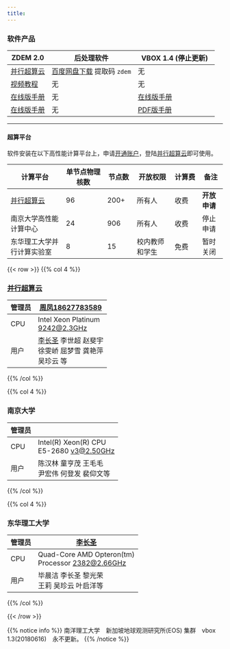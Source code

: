 ```yaml
---
title: 
---
```


### 软件产品

| ZDEM 2.0 | 后处理软件　| VBOX 1.4 (停止更新)　|
| ------------ | -------------- | ------ |
| [并行超算云](https://cloud.paratera.com/) | [百度网盘下载](https://pan.baidu.com/s/1fWjvBPKvayAhWxfij-gAnw) 提取码 `zdem` | 无 |
| [视频教程](https://www.bilibili.com/video/av91259173/)  | 无 | 无 |
| [在线版手册](http://doc.geovbox.com/2.0)  | 无 | [在线版手册](http://doc.geovbox.com/1.4)  |
| [在线版手册](http://doc.geovbox.com/2.0)  | 无 | [PDF版手册](https://doc.geovbox.com/1.4/vbox_doc.pdf)  |

---

#### 超算平台

软件安装在以下高性能计算平台上，申请[开通账户](https://doc.geovbox.com/latest/hpc/)，登陆[并行超算云](https://cloud.paratera.com/)即可使用。

| 计算平台 | 单节点物理核数　| 节点数　| 开放权限　| 计算费　| 备注 |
| ------------ | -------------- | ------ | -------- | ---------- | --------- |
| [并行超算云](https://cloud.paratera.com/) | 96 | 200+ | 所有人 | 收费　| **开放申请** |
| 南京大学高性能计算中心 | 24 | 906 | 所有人 | 收费　| 停止申请 |
| 东华理工大学并行计算实验室 | 8 | 15 | 校内教师和学生 | 免费　| 暂时关闭 |

{{< row >}}
{{% col 4 %}}
### [并行超算云](https://cloud.paratera.com/)

|管理员|[周凤18627783589](https://doc.geovbox.com/latest/hpc/)|
|----------|----------|
|CPU|Intel Xeon Platinum <br>9242@2.3GHz|
|用户|[李长圣](https://geovbox.com/about/lichangsheng/) 李世超 赵斐宇 <br>徐雯峤 屈梦雪 龚艳萍 <br>吴珍云 等|


{{% /col %}}

{{% col 4 %}}
### 南京大学

|管理员| |
|--------|-------|
|CPU|Intel(R) Xeon(R) CPU <br> E5-2680 v3@2.50GHz||
|用户|陈汉林 童亨茂 王毛毛 <br>尹宏伟 何登发 裴仰文等|

{{% /col %}}

{{% col 4 %}}
### 东华理工大学

|管理员| [李长圣](https://geovbox.com/about/lichangsheng/) |
|--------|-------|
|CPU|Quad-Core AMD Opteron(tm) <br>Processor 2382@2.66GHz|
|用户|毕晨洁 李长圣 黎光荣  <br>王莉 吴珍云 叶启洋等|

{{% /col %}}

{{< /row >}}

{{% notice info %}}
南洋理工大学　新加坡地球观测研究所(EOS) 集群　vbox 1.3(20180616)　永不更新。
{{% /notice %}}
